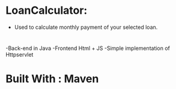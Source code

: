 # LoanCalculator:
- Used to calculate monthly payment of your selected loan.

# 
-Back-end in Java
-Frontend Html + JS
-Simple implementation of Httpservlet

# Built With : Maven
